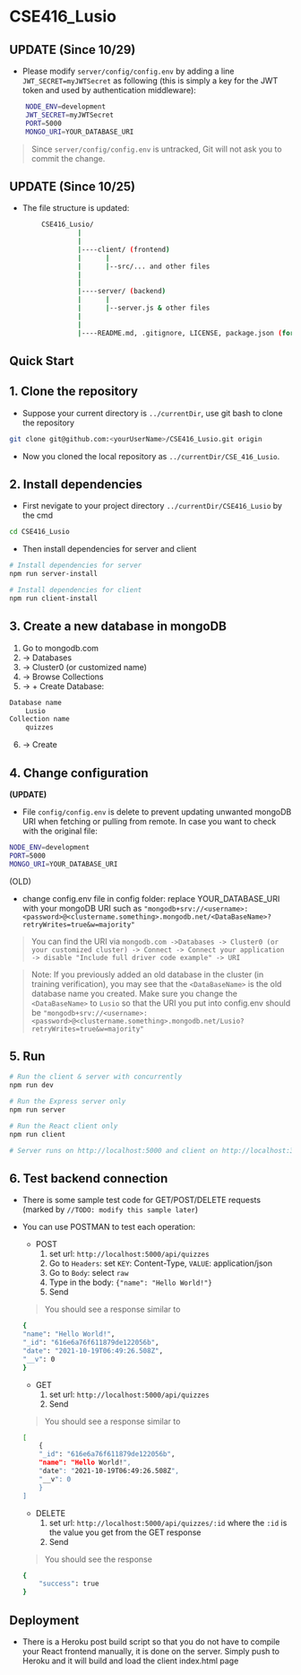 # CSE416_Lusio

## UPDATE (Since 10/29)
- Please modify `server/config/config.env` by adding a line `JWT_SECRET=myJWTSecret` as following (this is simply a key for the JWT token and used by authentication middleware):

```bash
    NODE_ENV=development
    JWT_SECRET=myJWTSecret
    PORT=5000
    MONGO_URI=YOUR_DATABASE_URI
```
> Since `server/config/config.env` is untracked, Git will not ask you to commit the change.

## UPDATE (Since 10/25)
- The file structure is updated: 
```bash
        CSE416_Lusio/
                 |
                 |
                 |----client/ (frontend)
                 |      |
                 |      |--src/... and other files
                 |
                 |
                 |----server/ (backend)
                 |      |
                 |      |--server.js & other files
                 |
                 |
                 |----README.md, .gitignore, LICENSE, package.json (for basic scripts)
```

## Quick Start

## 1. Clone the repository

- Suppose your current directory is `../currentDir`, use git bash to clone the repository
```bash
git clone git@github.com:<yourUserName>/CSE416_Lusio.git origin
```

- Now you cloned the local repository as `../currentDir/CSE_416_Lusio`.

## 2. Install dependencies

- First nevigate to your project directory `../currentDir/CSE416_Lusio` by the cmd

```bash
cd CSE416_Lusio
```

- Then install dependencies for server and client 

```bash
# Install dependencies for server
npm run server-install

# Install dependencies for client
npm run client-install
```

## 3. Create a new database in mongoDB
1. Go to mongodb.com
2. -> Databases
3. -> Cluster0 (or customized name)
4. -> Browse Collections
5. -> + Create Database:
```bash
Database name
    Lusio
Collection name
    quizzes
```
6. -> Create

## 4. Change configuration 
**(UPDATE)**
- File `config/config.env` is delete to prevent updating unwanted mongoDB URI when fetching or pulling from remote. In case you want to check with the original file:

```bash
NODE_ENV=development
PORT=5000
MONGO_URI=YOUR_DATABASE_URI
```

(OLD)
- change config.env file in config folder: replace YOUR_DATABASE_URI with your mongoDB URI such as `"mongodb+srv://<username>:<password>@<clustername.something>.mongodb.net/<DataBaseName>?retryWrites=true&w=majority"` 

> You can find the URI via `mongodb.com ->Databases -> Cluster0 (or your customized cluster) -> Connect -> Connect your application -> disable "Include full driver code example" -> URI`

> Note: If you previously added an old database in the cluster (in training verification), you may see that the `<DataBaseName>` is the old database name you created. Make sure you change the `<DataBaseName>` to `Lusio` so that the URI you put into config.env should be `"mongodb+srv://<username>:<password>@<clustername.something>.mongodb.net/Lusio?retryWrites=true&w=majority"`

## 5. Run

```bash
# Run the client & server with concurrently
npm run dev

# Run the Express server only
npm run server

# Run the React client only
npm run client

# Server runs on http://localhost:5000 and client on http://localhost:3000
```

## 6. Test backend connection
- There is some sample test code for GET/POST/DELETE requests (marked by `//TODO: modify this sample later`)
- You can use POSTMAN to test each operation:

    - POST
        1. set url: `http://localhost:5000/api/quizzes` 
        2. Go to `Headers`: set `KEY`: Content-Type, `VALUE`: application/json
        3. Go to `Body`: select `raw`
        4. Type in the body: `{"name": "Hello World!"}`
        5. Send
    > You should see a response similar to
    ```bash
    {
    "name": "Hello World!",
    "_id": "616e6a76f611879de122056b",
    "date": "2021-10-19T06:49:26.508Z",
    "__v": 0
    }
    ```
    - GET
        1. set url: `http://localhost:5000/api/quizzes` 
        2. Send
    > You should see a response similar to
    ```bash
    [
        {
        "_id": "616e6a76f611879de122056b",
        "name": "Hello World!",
        "date": "2021-10-19T06:49:26.508Z",
        "__v": 0
        }
    ]
    ```
    - DELETE
        1. set url: `http://localhost:5000/api/quizzes/:id` where the `:id` is the value you get from the GET response
        2. Send
    > You should see the response
    ```bash
    {
        "success": true
    }
    ```


## Deployment

- There is a Heroku post build script so that you do not have to compile your React frontend manually, it is done on the server. Simply push to Heroku and it will build and load the client index.html page